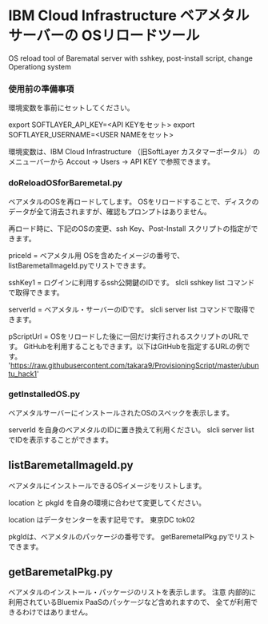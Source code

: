 # IBM Cloud Infrastructure ベアメタルサーバーの OSリロードツール

OS reload tool of Barematal server with sshkey, post-install script, change Operationg system


### 使用前の準備事項

 環境変数を事前にセットしてください。

   export SOFTLAYER_API_KEY=<API KEYをセット>
   export SOFTLAYER_USERNAME=<USER NAMEをセット>

   環境変数は、IBM Cloud Infrastructure （旧SoftLayer カスタマーポータル）
   のメニューバーから Accout -> Users -> API KEY で参照できます。


### doReloadOSforBaremetal.py

  ベアメタルのOSを再ロードしてします。 
  OSをリロードすることで、ディスクのデータが全て消去されますが、確認もプロンプトはありません。 

  再ロード時に、下記のOSの変更、ssh Key、Post-Install スクリプトの指定ができます。

   priceId = ベアメタル用 OSを含めたイメージの番号で、
             listBaremetalImageId.pyでリストできます。

   sshKey1 = ログインに利用するssh公開鍵のIDです。
             slcli sshkey list コマンドで取得できます。

   serverId = ベアメタル・サーバーのIDです。
             slcli server list コマンドで取得できます。

   pScriptUrl = OSをリロードした後に一回だけ実行されるスクリプトのURLです。
               GitHubを利用することもできます。以下はGitHubを指定するURLの例です。
    'https://raw.githubusercontent.com/takara9/ProvisioningScript/master/ubuntu_hack1'


### getInstalledOS.py

 ベアメタルサーバーにインストールされたOSのスペックを表示します。

 serverId を自身のベアメタルのIDに置き換えて利用ください。
   slcli server list でIDを表示することができます。


## listBaremetalImageId.py

 ベアメタルにインストールできるOSイメージをリストします。

 location と pkgId を自身の環境に合わせて変更してください。

 location はデータセンターを表す記号です。 
   東京DC tok02

 pkgIdは、ベアメタルのパッケージの番号です。
   getBaremetalPkg.pyでリストできます。


## getBaremetalPkg.py

 ベアメタルのインストール・パッケージのリストを表示します。
 注意 
   内部的に利用されているBluemix PaaSのパッケージなど含めれますので、
   全てが利用できるわけではありません。
